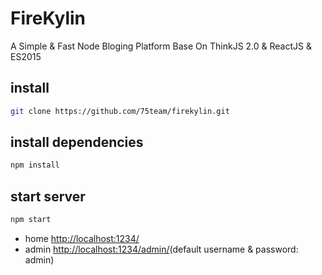 # FireKylin

A Simple & Fast Node Bloging Platform Base On ThinkJS 2.0 & ReactJS & ES2015


## install

```sh
git clone https://github.com/75team/firekylin.git
```

## install dependencies

```js
npm install
```

## start server

```js
npm start
```

* home <http://localhost:1234/>
* admin <http://localhost:1234/admin/>(default username & password: admin)


